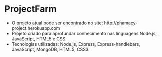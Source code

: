 # ProjectFarm

<ul>
	<li>
    O projeto atual pode ser encontrado no site: http://phamacy-project.herokuapp.com
  </li>  
  
  <li>
		Projeto criado para aprofundar conhecimento nas linguagens Node.js, JavaScript, HTML5 e CSS.
  </li>  
  
  <li>
		Tecnologias utilizadas: Node.js, Express, Express-handlebars, JavaScript, MongoDB, HTML5, CSS3.    
  </li>  
</ul>

